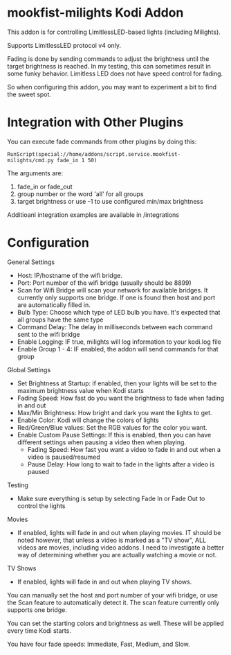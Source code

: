 mookfist-milights Kodi Addon
============================

This addon is for controlling LimitlessLED-based lights (including Milights).

Supports LimitlessLED protocol v4 only.

Fading is done by sending commands to adjust the brightness until the target brightness is reached. In my testing, this can sometimes result in some funky behavior. Limitless LED does not have speed control for fading.

So when configuring this addon, you may want to experiment a bit to find the sweet spot.

Integration with Other Plugins
==============================

You can execute fade commands from other plugins by doing this:

```RunScript(special://home/addons/script.service.mookfist-milights/cmd.py fade_in 1 50)```

The arguments are:

1. fade_in or fade_out
2. group number or the word 'all' for all groups
3. target brightness or use -1 to use configured min/max brightness

Additioanl integration examples are available in /integrations

Configuration
=============

General Settings
 - Host: IP/hostname of the wifi bridge.
 - Port: Port number of the wifi bridge (usually should be 8899)
 - Scan for Wifi Bridge will scan your network for available bridges. It currently only supports one bridge. If one is found then host and port are automatically filled in.
 - Bulb Type: Choose which type of LED bulb you have. It's expected that all groups have the same type
 - Command Delay: The delay in milliseconds between each command sent to the wifi bridge
 - Enable Logging: IF true, milights will log information to your kodi.log file
 - Enable Group 1 - 4: IF enabled, the addon will send commands for that group

Global Settings
 - Set Brightness at Startup: if enabled, then your lights will be set to the maximum brightness value when Kodi starts
 - Fading Speed: How fast do you want the brightness to fade when fading in and out
 - Max/Min Brightness: How bright and dark you want the lights to get.
 - Enable Color: Kodi will change the colors of lights
 - Red/Green/Blue values: Set the RGB values for the color you want.
 - Enable Custom Pause Settings: If this is enabled, then you can have different settings when pausing a video then when playing.
   - Fading Speed: How fast you want a video to fade in and out when a video is paused/resumed
   - Pause Delay: How long to wait to fade in the lights after a video is paused

Testing
 - Make sure everything is setup by selecting Fade In or Fade Out to control the lights

Movies
 - If enabled, lights will fade in and out when playing movies. IT should be noted however, that unless a video is marked as a "TV show", ALL videos are movies, including video addons. I need to investigate a better way of determining whether you are actually watching a movie or not.

TV Shows
 - If enabled, lights will fade in and out when playing TV shows.


You can manually set the host and port number of your wifi bridge, or use the Scan feature to automatically detect it. The scan feature currently only supports one bridge.

You can set the starting colors and brightness as well. These will be applied every time Kodi starts.

You have four fade speeds: Immediate, Fast, Medium, and Slow.
